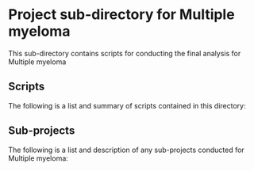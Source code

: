 # Project sub-directory for Multiple myeloma
This sub-directory contains scripts for conducting the final analysis for Multiple myeloma

## Scripts
The following is a list and summary of scripts contained in this directory:


## Sub-projects
The following is a list and description of any sub-projects conducted for Multiple myeloma:
